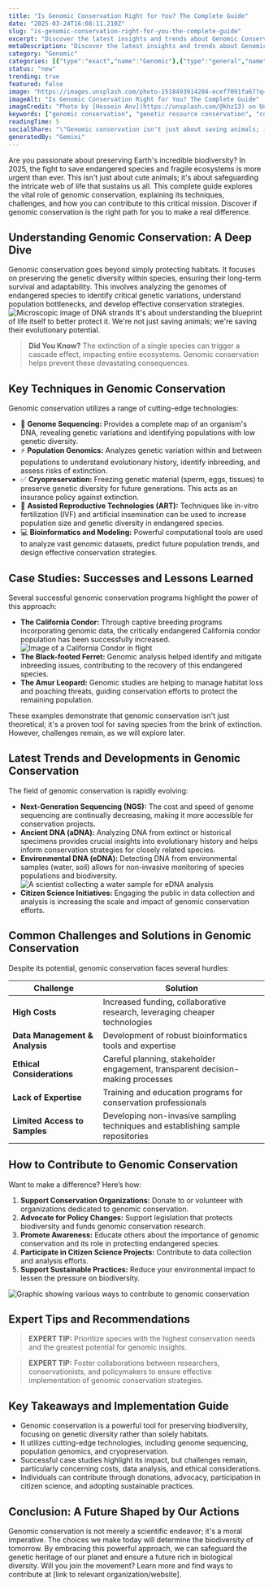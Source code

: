 ```yaml
---
title: "Is Genomic Conservation Right for You? The Complete Guide"
date: "2025-03-24T16:08:11.210Z"
slug: "is-genomic-conservation-right-for-you-the-complete-guide"
excerpt: "Discover the latest insights and trends about Genomic Conservation. This comprehensive guide covers everything you need to know about Genomic Conservation in 2025."
metaDescription: "Discover the latest insights and trends about Genomic Conservation. This comprehensive guide covers everything you need to know about Genomic Conservation ..."
category: "Genomic"
categories: [{"type":"exact","name":"Genomic"},{"type":"general","name":"Conservation Biology"},{"type":"medium","name":"Biodiversity Informatics"},{"type":"specific","name":"DNA Sequencing"},{"type":"niche","name":"Cryopreservation Techniques"}]
status: "new"
trending: true
featured: false
image: "https://images.unsplash.com/photo-1518493914204-ecef7091fa67?q=85&w=1200&fit=max&fm=webp&auto=compress"
imageAlt: "Is Genomic Conservation Right for You? The Complete Guide"
imageCredit: "Photo by [Hossein Anv](https://unsplash.com/@khz13) on Unsplash"
keywords: ["genomic conservation", "genetic resource conservation", "conserve biodiversity genomics", "endangered species genomics", "genomic conservation techniques", "wildlife genomic conservation programs", "buy genomic conservation services", "genomic conservation strategies for endangered species", "importance of genomic conservation", "how to contribute to genomic conservation"]
readingTime: 5
socialShare: "\"Genomic conservation isn't just about saving animals; it's about saving their evolutionary potential – a crucial factor often overlooked in traditional conservation efforts.\""
generatedBy: "Gemini"
---
```




Are you passionate about preserving Earth's incredible biodiversity?  In 2025, the fight to save endangered species and fragile ecosystems is more urgent than ever.  This isn't just about cute animals; it's about safeguarding the intricate web of life that sustains us all.  This complete guide explores the vital role of genomic conservation, explaining its techniques, challenges, and how you can contribute to this critical mission.  Discover if genomic conservation is the right path for you to make a real difference.

## Understanding Genomic Conservation: A Deep Dive

Genomic conservation goes beyond simply protecting habitats. It focuses on preserving the genetic diversity within species, ensuring their long-term survival and adaptability. This involves analyzing the genomes of endangered species to identify critical genetic variations, understand population bottlenecks, and develop effective conservation strategies.  ![Microscopic image of DNA strands](https://images.unsplash.com/photo-1541544526507-e6bdeef40417?q=85&w=1200&fit=max&fm=webp&auto=compress)  It's about understanding the blueprint of life itself to better protect it.  We're not just saving animals; we're saving their evolutionary potential.

> **Did You Know?**  The extinction of a single species can trigger a cascade effect, impacting entire ecosystems. Genomic conservation helps prevent these devastating consequences.

## Key Techniques in Genomic Conservation

Genomic conservation utilizes a range of cutting-edge technologies:

* 🔑 **Genome Sequencing:**  Provides a complete map of an organism's DNA, revealing genetic variations and identifying populations with low genetic diversity.
* ⚡ **Population Genomics:** Analyzes genetic variation within and between populations to understand evolutionary history, identify inbreeding, and assess risks of extinction.
* ✅ **Cryopreservation:**  Freezing genetic material (sperm, eggs, tissues) to preserve genetic diversity for future generations.  This acts as an insurance policy against extinction.
* 🧬 **Assisted Reproductive Technologies (ART):**  Techniques like in-vitro fertilization (IVF) and artificial insemination can be used to increase population size and genetic diversity in endangered species.
* 💻 **Bioinformatics and Modeling:** Powerful computational tools are used to analyze vast genomic datasets, predict future population trends, and design effective conservation strategies.

## Case Studies: Successes and Lessons Learned

Several successful genomic conservation programs highlight the power of this approach:

* **The California Condor:**  Through captive breeding programs incorporating genomic data, the critically endangered California condor population has been successfully increased. ![Image of a California Condor in flight](https://images.unsplash.com/photo-1518493914204-ecef7091fa67?q=85&w=1200&fit=max&fm=webp&auto=compress)
* **The Black-footed Ferret:**  Genomic analysis helped identify and mitigate inbreeding issues, contributing to the recovery of this endangered species.
* **The Amur Leopard:**  Genomic studies are helping to manage habitat loss and poaching threats, guiding conservation efforts to protect the remaining population.

These examples demonstrate that genomic conservation isn't just theoretical; it's a proven tool for saving species from the brink of extinction.  However, challenges remain, as we will explore later.

##  Latest Trends and Developments in Genomic Conservation

The field of genomic conservation is rapidly evolving:

* **Next-Generation Sequencing (NGS):**  The cost and speed of genome sequencing are continually decreasing, making it more accessible for conservation projects.
* **Ancient DNA (aDNA):**  Analyzing DNA from extinct or historical specimens provides crucial insights into evolutionary history and helps inform conservation strategies for closely related species.
* **Environmental DNA (eDNA):**  Detecting DNA from environmental samples (water, soil) allows for non-invasive monitoring of species populations and biodiversity. ![A scientist collecting a water sample for eDNA analysis](https://images.unsplash.com/photo-1693673763242-15b226156a6c?q=85&w=1200&fit=max&fm=webp&auto=compress)
* **Citizen Science Initiatives:**  Engaging the public in data collection and analysis is increasing the scale and impact of genomic conservation efforts.

## Common Challenges and Solutions in Genomic Conservation

Despite its potential, genomic conservation faces several hurdles:

| Challenge                     | Solution                                                                 |
|------------------------------|-----------------------------------------------------------------------------|
| **High Costs**                | Increased funding, collaborative research, leveraging cheaper technologies     |
| **Data Management & Analysis** | Development of robust bioinformatics tools and expertise                      |
| **Ethical Considerations**     | Careful planning, stakeholder engagement, transparent decision-making processes |
| **Lack of Expertise**         | Training and education programs for conservation professionals               |
| **Limited Access to Samples** | Developing non-invasive sampling techniques and establishing sample repositories |

##  How to Contribute to Genomic Conservation

Want to make a difference? Here’s how:

1. **Support Conservation Organizations:**  Donate to or volunteer with organizations dedicated to genomic conservation.
2. **Advocate for Policy Changes:**  Support legislation that protects biodiversity and funds genomic conservation research.
3. **Promote Awareness:**  Educate others about the importance of genomic conservation and its role in protecting endangered species.
4. **Participate in Citizen Science Projects:**  Contribute to data collection and analysis efforts.
5. **Support Sustainable Practices:**  Reduce your environmental impact to lessen the pressure on biodiversity.

![Graphic showing various ways to contribute to genomic conservation](https://images.unsplash.com/photo-1693673763207-c97099aa4231?q=85&w=1200&fit=max&fm=webp&auto=compress)

## Expert Tips and Recommendations

> **EXPERT TIP:**  Prioritize species with the highest conservation needs and the greatest potential for genomic insights.

> **EXPERT TIP:**  Foster collaborations between researchers, conservationists, and policymakers to ensure effective implementation of genomic conservation strategies.

##  Key Takeaways and Implementation Guide

* Genomic conservation is a powerful tool for preserving biodiversity, focusing on genetic diversity rather than solely habitats.
* It utilizes cutting-edge technologies, including genome sequencing, population genomics, and cryopreservation.
*  Successful case studies highlight its impact, but challenges remain, particularly concerning costs, data analysis, and ethical considerations.
*  Individuals can contribute through donations, advocacy, participation in citizen science, and adopting sustainable practices.

## Conclusion:  A Future Shaped by Our Actions

Genomic conservation is not merely a scientific endeavor; it's a moral imperative.  The choices we make today will determine the biodiversity of tomorrow. By embracing this powerful approach, we can safeguard the genetic heritage of our planet and ensure a future rich in biological diversity.  Will you join the movement?  Learn more and find ways to contribute at [link to relevant organization/website].

